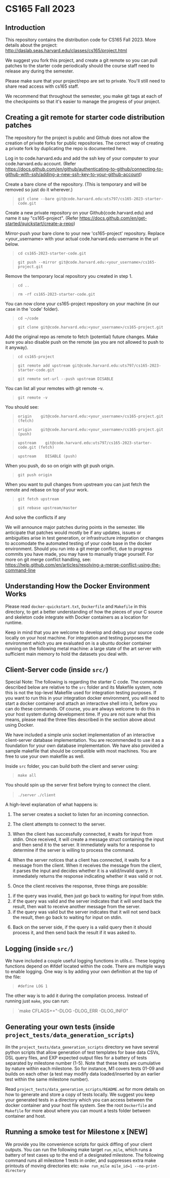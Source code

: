 # CS165 Fall 2023

## Introduction

This repository contains the distribution code for CS165 Fall 2023.
More details about the project: http://daslab.seas.harvard.edu/classes/cs165/project.html

We suggest you fork this project, and create a git remote so you can pull patches to
the starter code periodically should the course staff need to release any during the semester.

Please make sure that your project/repo are set to private.
You'll still need to share read access with cs165 staff.

We recommend that throughout the semester, you make git tags at each of
the checkpoints so that it's easier to manage the progress of your project.

## Creating a git remote for starter code distribution patches

The repository for the project is public and Github does not allow the creation of private forks for public repositories. The correct way of creating a private fork by duplicating the repo is documented here.

Log in to code.harvard.edu and add the ssh key of your computer to your code.harvard.edu account. (Refer https://docs.github.com/en/github/authenticating-to-github/connecting-to-github-with-ssh/adding-a-new-ssh-key-to-your-github-account)

Create a bare clone of the repository. (This is temporary and will be removed so just do it wherever.)

> `git clone --bare git@code.harvard.edu:uts797/cs165-2023-starter-code.git`

Create a new private repository on your Github(code.harvard.edu) and name it say "cs165-project". (Refer https://docs.github.com/en/get-started/quickstart/create-a-repo)

Mirror-push your bare clone to your new 'cs165-project' repository.
Replace <your_username> with your actual code.harvard.edu username in the url below.

>`cd cs165-2023-starter-code.git`

>`git push --mirror git@code.harvard.edu:<your_username>/cs165-project.git`



Remove the temporary local repository you created in step 1.

>`cd ..`

>`rm -rf cs165-2023-starter-code.git`



You can now clone your cs165-project repository on your machine (in our case in the 'code' folder).

>`cd ~/code`

>`git clone git@code.harvard.edu:<your_username>/cs165-project.git`


Add the original repo as remote to fetch (potential) future changes. Make sure you also disable push on the remote (as you are not allowed to push to it anyway).

>`cd cs165-project`

>`git remote add upstream git@code.harvard.edu:uts797/cs165-2023-starter-code.git`

>`git remote set-url --push upstream DISABLE`


You can list all your remotes with git remote -v. 

>`git remote -v`


You should see:


>`origin    git@code.harvard.edu:<your_username>/cs165-project.git (fetch)`

>`origin    git@code.harvard.edu:<your_username>/cs165-project.git (push)`

>`upstream    git@code.harvard.edu:uts797/cs165-2023-starter-code.git (fetch)`

>`upstream    DISABLE (push)`


When you push, do so on origin with git push origin.

>`git push origin`



When you want to pull changes from upstream you can just fetch the remote and rebase on top of your work.

  >`git fetch upstream`
  
  >`git rebase upstream/master`


And solve the conflicts if any

We will announce major patches during points in the semester.
We anticipate that patches would mostly be if any updates, issues or ambiguities arise in test generation, 
or infrastructure integration or changes to accomodate the automated testing of your code base in 
the docker environment. Should you run into a git merge conflict, due to progress commits you have made, you may have to manually triage yourself. 
For more on git merge conflict handling, see: https://help.github.com/en/articles/resolving-a-merge-conflict-using-the-command-line

## Understanding How the Docker Environment Works

Please read `docker-quickstart.txt`, `Dockerfile` and `Makefile` in this directory, to get a better understanding of how
the pieces of your C source and skeleton code integrate with Docker containers as a location for runtime.

Keep in mind that you are welcome to develop and debug your source code locally on your host machine.
For integration and testing purposes the environment which you are evaluated on is a ubuntu docker container
running on the following metal machine: 
a large state of the art server with sufficient main memory to hold the datasets you deal with.

## Client-Server code (inside `src/`)
Special Note: 
The following is regarding the starter C code. The commands described below are relative to the `src`
folder and its Makefile system, note this is not the top-level Makefile used for integration testing purposes.
If you want to run this in your integration docker environment, 
you will need to start a docker container and attach an interactive shell into it, before you can do these commands.
Of course, you are always welcome to do this in your host system during development time.
If you are not sure what this means, please read the three files described in the section above about using Docker.

We have included a simple unix socket implementation of an interactive
client-server database implementation. You are recommended to use it
as a foundation for your own database implementation. We have also
provided a sample makefile that should be compatible with most machines.
You are free to use your own makefile as well.

Inside `src` folder, you can build both the client and server using:

> `make all`

You should spin up the server first before trying to connect the client.

> `./server`
> `./client`

A high-level explanation of what happens is:

1. The server creates a socket to listen for an incoming connection.

2. The client attempts to connect to the server.

3. When the client has successfully connected, it waits for input from stdin.
Once received, it will create a message struct containing the input and
then send it to the server.  It immediately waits for a response to determine
if the server is willing to process the command.

4. When the server notices that a client has connected, it waits for a message
from the client.  When it receives the message from the client, it parses the
input and decides whether it is a valid/invalid query.
It immediately returns the response indicating whether it was valid or not.

5. Once the client receives the response, three things are possible:
1) if the query was invalid, then just go back to waiting for input from stdin.
2) if the query was valid and the server indicates that it will send back the
result, then wait to receive another message from the server.
3) if the query was valid but the server indicates that it will not send back
the result, then go back to waiting for input on stdin.

6. Back on the server side, if the query is a valid query then it should
process it, and then send back the result if it was asked to.

## Logging (inside `src/`)


We have included a couple useful logging functions in utils.c.
These logging functions depend on #ifdef located within the code.
There are multiple ways to enable logging. One way is by adding your own
definition at the top of the file:

> `#define LOG 1`

The other way is to add it during the compilation process. Instead of running
just `make`, you can run:

> `make CFLAGS+="-DLOG -DLOG_ERR -DLOG_INFO"

## Generating your own tests (inside `project_tests/data_generation_scripts`)
iIn the `project_tests/data_generation_scripts` directory we 
have several python scripts that allow generation
of test templates for base data CSVs, DSL query files, and EXP expected output files for a battery of tests
separated by milestone number (1-5). 
Note that these tests are cumulative by nature within each milestone. 
So for instance, M1 covers tests 01-09 and builds on each other 
(a test may modify data loaded/inserted by an earlier test within the same milestone number).

Read `project_tests/data_generation_scripts/README.md` for more details on how to generate and store a copy of tests locally.
We suggest you keep your generated tests in a directory which you can access between the docker container and your host file system.
See the root `Dockerfile` and `Makefile` for more about where you can mount a tests folder between container and host.

## Running a smoke test for Milestone x [NEW]
We provide you lite convenience scripts for quick diffing of your client outputs.
You can run the following make target `run_mile`, which runs a
battery of test cases up to the end of a designated milestone.
The following command runs all milestone 1 tests in order, and suppresses extra make printouts of moving directories etc:
`make run_mile mile_id=1 --no-print-directory`
